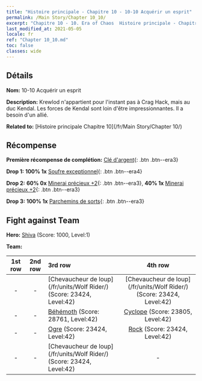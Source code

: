 ```yaml
---
title: "Histoire principale - Chapitre 10 - 10-10 Acquérir un esprit"
permalink: /Main Story/Chapter 10_10/
excerpt: "Chapitre 10 - 10. Era of Chaos  Histoire principale - Chapitre 10_10. 10-10 Acquérir un esprit"
last_modified_at: 2021-05-05
locale: fr
ref: "Chapter 10_10.md"
toc: false
classes: wide
---
```


## Détails

 **Nom:** 10-10 Acquérir un esprit

 **Description:** Krewlod n'appartient pour l'instant pas à Crag Hack, mais au duc Kendal. Les forces de Kendal sont loin d'être impressionnantes. Il a besoin d'un allié.

 **Related to:** [Histoire principale Chapitre 10](/fr/Main Story/Chapter 10/)

## Récompense

 **Première récompense de complétion:** [Clé d'argent](/ItemsFR/con_693/){: .btn .btn--era3}

 **Drop 1:** **100% 1x** [Soufre exceptionnel](/ItemsFR/mat_36/){: .btn .btn--era4}

 **Drop 2:** **60% 0x** [Minerai précieux +2](/ItemsFR/mat_26/){: .btn .btn--era3}, **40% 1x** [Minerai précieux +2](/ItemsFR/mat_26/){: .btn .btn--era3}

 **Drop 3:** **100% 1x** [Parchemins de sorts](/ItemsFR/con_694/){: .btn .btn--era3}


## Fight against Team
 **Hero:** [Shiva](/fr/heroes/Shiva/) (Score: 1000, Level:1)

 **Team:**


  | 1st row | 2nd row | 3rd row | 4th row |
  |:----:|:----:|:----|:----:|
  | - | - | [Chevaucheur de loup](/fr/units/Wolf Rider/) (Score: 23424, Level:42)  | [Chevaucheur de loup](/fr/units/Wolf Rider/) (Score: 23424, Level:42)  |
  | - | - | [Béhémoth](/fr/units/Behemoth/) (Score: 28761, Level:42)  | [Cyclope](/fr/units/Cyclops/) (Score: 23805, Level:42)  |
  | - | - | [Ogre](/fr/units/Ogre/) (Score: 23424, Level:42)  | [Rock](/fr/units/Roc/) (Score: 23424, Level:42)  |
  | - | - | [Chevaucheur de loup](/fr/units/Wolf Rider/) (Score: 23424, Level:42)  | - |


